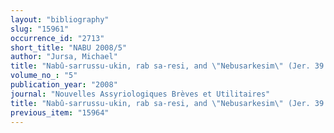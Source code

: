 ```yaml
---
layout: "bibliography"
slug: "15961"
occurrence_id: "2713"
short_title: "NABU 2008/5"
author: "Jursa, Michael"
title: "Nabû-sarrussu-ukin, rab sa-resi, and \"Nebusarkesim\" (Jer. 39:3)."
volume_no_: "5"
publication_year: "2008"
journal: "Nouvelles Assyriologiques Brèves et Utilitaires"
title: "Nabû-sarrussu-ukin, rab sa-resi, and \"Nebusarkesim\" (Jer. 39:3)."
previous_item: "15964"
---
```

